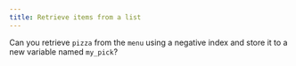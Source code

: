 ```yaml
---
title: Retrieve items from a list
---
```


Can you retrieve `pizza` from the `menu` using a negative index and store it to a new variable named `my_pick`?
